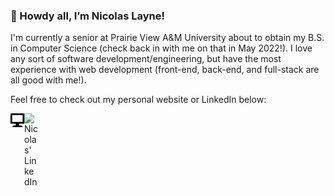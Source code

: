 ### 👋 Howdy all, I’m Nicolas Layne!
I'm currently a senior at Prairie View A&M University about to obtain my B.S. in Computer Science (check back in with me on that in May 2022!). I love any sort of software development/engineering, but have the most experience with web development (front-end, back-end, and full-stack are all good with me!).

Feel free to check out my personal website or LinkedIn below:

[<img align="left" alt="Nicolas' personal website" width="22px" src="https://raw.githubusercontent.com/iconic/open-iconic/master/svg/monitor.svg" />][website]
[<img align="left" alt="Nicolas' LinkedIn" width="22px" src="https://cdn.jsdelivr.net/npm/simple-icons@v3/icons/linkedin.svg" />][linkedin]

  
[website]: https://nicl9923.github.io/
[linkedin]: https://www.linkedin.com/in/nicolas-layne/
